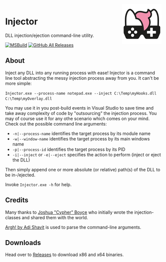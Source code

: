 <img src="assets/NSS-128x128.png" align="right" />

# Injector

DLL injection/ejection command-line utility.

[![MSBuild](https://github.com/nefarius/Injector/actions/workflows/msbuild.yml/badge.svg)](https://github.com/nefarius/Injector/actions/workflows/msbuild.yml) [![GitHub All Releases](https://img.shields.io/github/downloads/nefarius/Injector/total)](https://somsubhra.github.io/github-release-stats/?username=nefarius&repository=Injector)

## About

Inject any DLL into any running process with ease! Injector is a command line tool abstracting the messy injection process away from you. It can't be more simple:

`Injector.exe --process-name notepad.exe --inject C:\Temp\myHooks.dll C:\Temp\myOverlay.dll`

You may use it in you post-build events in Visual Studio to save time and take away complexity of code by "outsourcing" the injection process. You may of course use it for any othe scenario which comes on your mind. Check out the possible command line arguments:

- `-n|--process-name` identifies the target process by its module name
- `-w|--window-name` identifies the target process by its main windows name
- `-p|--process-id` identifies the target process by its PID
- `-i|--inject` or `-e|--eject` specifies the action to perform (inject or eject the DLL)

Then simply append one or more absolute (or relative) path(s) of the DLL to be in-/ejected.

Invoke `Injector.exe -h` for help.

## Credits

Many thanks to [Joshua "Cypher" Boyce](http://www.raptorfactor.com/) who initially wrote the injection-classes and shared them with the world.

[Argh! by Adi Shavit](https://github.com/adishavit/argh) is used to parse the command-line arguments.

## Downloads

Head over to [Releases](https://github.com/nefarius/Injector/releases/latest) to download x86 and x64 binaries.
